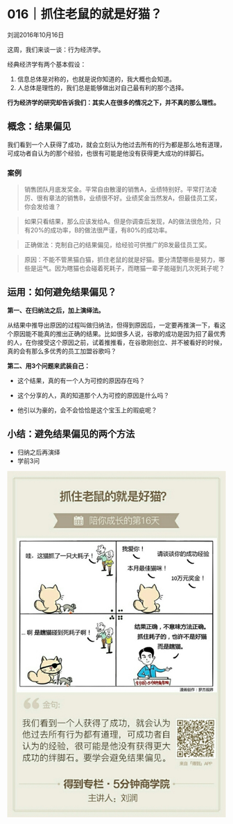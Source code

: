 # 016｜抓住老鼠的就是好猫？
刘润2016年10月16日

这周，我们来谈一谈：行为经济学。

经典经济学有两个基本假设：

1. 信息总体是对称的，也就是说你知道的，我大概也会知道。
2. 人总体是理性的，我们总是能够做出对自己最有利的那个选择。

**行为经济学的研究却告诉我们：其实人在很多的情况之下，并不真的那么理性。**

## 概念：结果偏见

我们看到一个人获得了成功，就会立刻认为他过去所有的行为都是那么地有道理，可成功者自认为的那个经验，也很有可能是他没有获得更大成功的绊脚石。

### 案例

>销售团队月底发奖金。平常自由散漫的销售A，业绩特别好。平常打法凌厉、很有章法的销售B，业绩很不好。业绩奖金当然发A，但最佳员工奖，你会发给谁？

>如果只看结果，那么应该发给A。但是你调查后发现，A的做法很危险，只有20%的成功率，B的做法很严谨，有80%的成功率。

>正确做法：克制自己的结果偏见，给经验可供推广的B发最佳员工奖。

>原因：不能不管黑猫白猫，抓住老鼠的就是好猫。要分清楚哪些是努力，哪些是运气。因为瞎猫也会碰着死耗子，而瞎猫一辈子能碰到几次死耗子呢？

## 运用：如何避免结果偏见？

**第一、在归纳法之后，加上演绎法。**

从结果中推导出原因的过程叫做归纳法，但得到原因后，一定要再推演一下，看这个原因能不能真的推出正确的结果。比如很多人说，谷歌的成功是因为招了最优秀的人，在你接受这个原因之前，试着推推看，在谷歌刚创立、并不被看好的时候，真的会有那么多优秀的员工加盟谷歌吗？

**第二、用3个问题来武装自己：**

- 这个结果，真的有一个人为可控的原因存在吗？

- 这个分享的人，真的知道那个人为可控的原因是什么吗？

- 他引以为豪的，会不会恰恰是这个宝玉上的瑕疵呢？

## 小结：避免结果偏见的两个方法

- 归纳之后再演绎
- 学前3问

![](./_image/2017-08-04-10-34-26.jpg)
